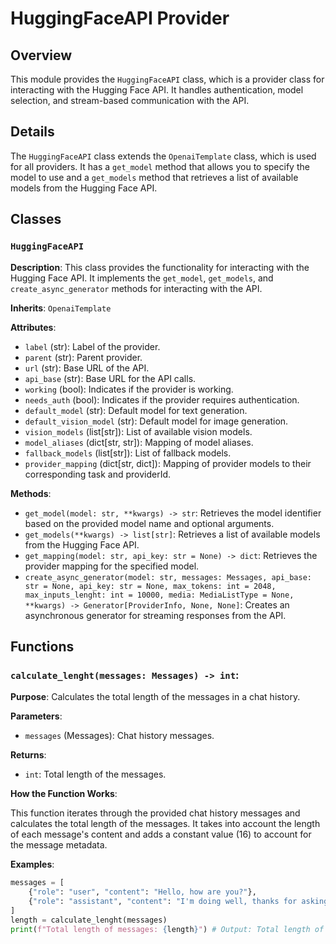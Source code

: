 # HuggingFaceAPI Provider

## Overview

This module provides the `HuggingFaceAPI` class, which is a provider class for interacting with the Hugging Face API. It handles authentication, model selection, and stream-based communication with the API.

## Details

The `HuggingFaceAPI` class extends the `OpenaiTemplate` class, which is used for all providers. It has a `get_model` method that allows you to specify the model to use and a `get_models` method that retrieves a list of available models from the Hugging Face API.

## Classes

### `HuggingFaceAPI`

**Description**: This class provides the functionality for interacting with the Hugging Face API. It implements the `get_model`, `get_models`, and `create_async_generator` methods for interacting with the API.

**Inherits**: `OpenaiTemplate`

**Attributes**:

- `label` (str): Label of the provider.
- `parent` (str): Parent provider.
- `url` (str): Base URL of the API.
- `api_base` (str): Base URL for the API calls.
- `working` (bool): Indicates if the provider is working.
- `needs_auth` (bool): Indicates if the provider requires authentication.
- `default_model` (str): Default model for text generation.
- `default_vision_model` (str): Default model for image generation.
- `vision_models` (list[str]): List of available vision models.
- `model_aliases` (dict[str, str]): Mapping of model aliases.
- `fallback_models` (list[str]): List of fallback models.
- `provider_mapping` (dict[str, dict]): Mapping of provider models to their corresponding task and providerId.

**Methods**:

- `get_model(model: str, **kwargs) -> str`: Retrieves the model identifier based on the provided model name and optional arguments.
- `get_models(**kwargs) -> list[str]`: Retrieves a list of available models from the Hugging Face API.
- `get_mapping(model: str, api_key: str = None) -> dict`: Retrieves the provider mapping for the specified model.
- `create_async_generator(model: str, messages: Messages, api_base: str = None, api_key: str = None, max_tokens: int = 2048, max_inputs_lenght: int = 10000, media: MediaListType = None, **kwargs) -> Generator[ProviderInfo, None, None]`: Creates an asynchronous generator for streaming responses from the API.

## Functions

### `calculate_lenght(messages: Messages) -> int`:

**Purpose**: Calculates the total length of the messages in a chat history.

**Parameters**:

- `messages` (Messages): Chat history messages.

**Returns**:

- `int`: Total length of the messages.

**How the Function Works**:

This function iterates through the provided chat history messages and calculates the total length of the messages. It takes into account the length of each message's content and adds a constant value (16) to account for the message metadata.

**Examples**:

```python
messages = [
    {"role": "user", "content": "Hello, how are you?"},
    {"role": "assistant", "content": "I'm doing well, thanks for asking."},
]
length = calculate_lenght(messages)
print(f"Total length of messages: {length}") # Output: Total length of messages: 49
```
```python